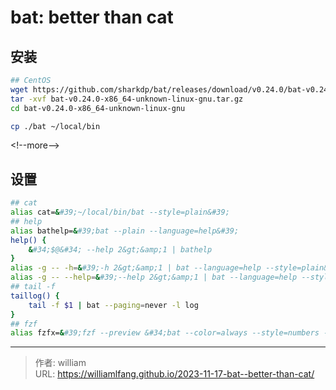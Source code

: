 # bat: better than cat



## 安装

```bash
## CentOS
wget https://github.com/sharkdp/bat/releases/download/v0.24.0/bat-v0.24.0-x86_64-unknown-linux-gnu.tar.gz
tar -xvf bat-v0.24.0-x86_64-unknown-linux-gnu.tar.gz
cd bat-v0.24.0-x86_64-unknown-linux-gnu

cp ./bat ~/local/bin
```

&lt;!--more--&gt;

## 设置

```bash
## cat
alias cat=&#39;~/local/bin/bat --style=plain&#39;
## help
alias bathelp=&#39;bat --plain --language=help&#39;
help() {
    &#34;$@&#34; --help 2&gt;&amp;1 | bathelp
}
alias -g -- -h=&#39;-h 2&gt;&amp;1 | bat --language=help --style=plain&#39;
alias -g -- --help=&#39;--help 2&gt;&amp;1 | bat --language=help --style=plain&#39;
## tail -f
taillog() {
    tail -f $1 | bat --paging=never -l log
}
## fzf
alias fzfx=&#39;fzf --preview &#34;bat --color=always --style=numbers --line-range=:500 {}&#34;&#39;
```


---

> 作者: william  
> URL: https://williamlfang.github.io/2023-11-17-bat--better-than-cat/  


